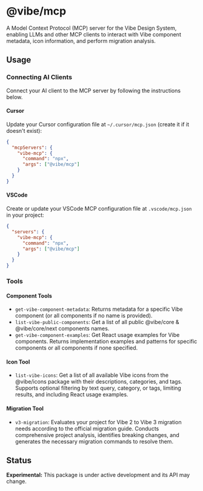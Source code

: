# @vibe/mcp

A Model Context Protocol (MCP) server for the Vibe Design System, enabling LLMs and other MCP clients to interact with Vibe component metadata, icon information, and perform migration analysis.

## Usage

### Connecting AI Clients

Connect your AI client to the MCP server by following the instructions below.

#### Cursor

Update your Cursor configuration file at `~/.cursor/mcp.json` (create it if it doesn't exist):

```json
{
  "mcpServers": {
    "vibe-mcp": {
      "command": "npx",
      "args": ["@vibe/mcp"]
    }
  }
}
```

#### VSCode

Create or update your VSCode MCP configuration file at `.vscode/mcp.json` in your project:

```json
{
  "servers": {
    "vibe-mcp": {
      "command": "npx",
      "args": ["@vibe/mcp"]
    }
  }
}
```

### Tools

#### Component Tools

- `get-vibe-component-metadata`: Returns metadata for a specific Vibe component (or all components if no name is provided).
- `list-vibe-public-components`: Get a list of all public @vibe/core & @vibe/core/next components names.
- `get-vibe-component-examples`: Get React usage examples for Vibe components. Returns implementation examples and patterns for specific components or all components if none specified.

#### Icon Tool

- `list-vibe-icons`: Get a list of all available Vibe icons from the @vibe/icons package with their descriptions, categories, and tags. Supports optional filtering by text query, category, or tags, limiting results, and including React usage examples.

#### Migration Tool

- `v3-migration`: Evaluates your project for Vibe 2 to Vibe 3 migration needs according to the official migration guide. Conducts comprehensive project analysis, identifies breaking changes, and generates the necessary migration commands to resolve them.

## Status

**Experimental:** This package is under active development and its API may change.

